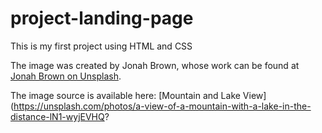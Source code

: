 # project-landing-page
This is my first project using HTML and CSS

The image was created by Jonah Brown, whose work can be found at [Jonah Brown on Unsplash](https://unsplash.com/@jonahbrown?utm_content=creditCopyText&utm_medium=referral&utm_source=unsplash). 

The image source is available here: [Mountain and Lake View](https://unsplash.com/photos/a-view-of-a-mountain-with-a-lake-in-the-distance-lN1-wyjEVHQ?
